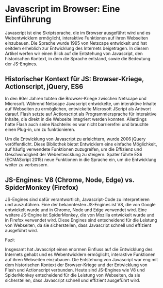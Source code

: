 # Javascript im Browser: Eine Einführung

Javascript ist eine Skriptsprache, die im Browser ausgeführt wird und es Webentwicklern ermöglicht, interaktive Funktionen auf ihren Webseiten einzubauen. Die Sprache wurde 1995 von Netscape entwickelt und hat seitdem erheblich zur Entwicklung des Internets beigetragen. In diesem Artikel werfen wir einen Blick auf die Entstehung von Javascript, den historischen Kontext, in dem die Sprache entstand, sowie die Bedeutung der JS-Engines.

## Historischer Kontext für JS: Browser-Kriege, Actionscript, jQuery, ES6

In den 90er Jahren tobten die Browser-Kriege zwischen Netscape und Microsoft. Während Netscape Javascript entwickelte, um interaktive Inhalte auf Webseiten zu ermöglichen, entwickelte Microsoft JScript als Antwort darauf. Flash setzte auf Actionscript als Programmiersprache für interaktive Inhalte, die direkt in die Webseite integriert werden konnten. Allerdings hatte Flash auch seine Nachteile: es war nicht barrierefrei und brauchte einen Plug-in, um zu funktionieren.

Um die Entwicklung von Javascript zu erleichtern, wurde 2006 jQuery veröffentlicht. Diese Bibliothek bietet Entwicklern eine einfache Möglichkeit, auf häufig verwendete Funktionen zuzugreifen, um die Effizienz und Geschwindigkeit der Webentwicklung zu steigern. Später führte ES6 (ECMAScript 2015) neue Funktionen in die Sprache ein, um die Entwicklung weiter zu verbessern.

## JS-Engines: V8 (Chrome, Node, Edge) vs. SpiderMonkey (Firefox)

JS-Engines sind dafür verantwortlich, Javascript-Code zu interpretieren und auszuführen. Eine der bekanntesten JS-Engines ist V8, die von Google entwickelt wurde und in Chrome, Node und Edge verwendet wird. Eine weitere JS-Engine ist SpiderMonkey, die von Mozilla entwickelt wurde und in Firefox verwendet wird. Diese Engines sind entscheidend für die Leistung von Webseiten, da sie sicherstellen, dass Javascript schnell und effizient ausgeführt wird.

Fazit

Insgesamt hat Javascript einen enormen Einfluss auf die Entwicklung des Internets gehabt und es Webentwicklern ermöglicht, interaktive Funktionen auf ihren Webseiten einzubauen. Die Entstehung von Javascript war eng mit dem historischen Kontext der Browser-Kriege und der Entwicklung von Flash und Actionscript verbunden. Heute sind JS-Engines wie V8 und SpiderMonkey entscheidend für die Leistung von Webseiten, da sie sicherstellen, dass Javascript schnell und effizient ausgeführt wird.